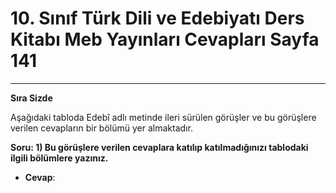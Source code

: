 # 10. Sınıf Türk Dili ve Edebiyatı Ders Kitabı Meb Yayınları Cevapları Sayfa 141

---

**Sıra Sizde**

Aşağıdaki tabloda Edebî adlı metinde ileri sürülen görüşler ve bu görüşlere verilen cevapların bir bölümü yer almaktadır.

**Soru: 1) Bu görüşlere verilen cevaplara katılıp katılmadığınızı tablodaki ilgili bölümlere yazınız.**

-   **Cevap**: